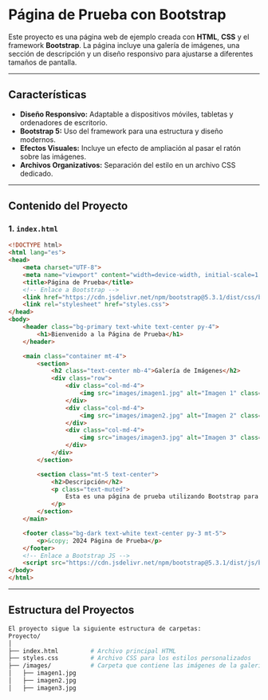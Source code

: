 # Página de Prueba con Bootstrap
Este proyecto es una página web de ejemplo creada con **HTML**, **CSS** y el framework **Bootstrap**. La página incluye una galería de imágenes, una sección de descripción y un diseño responsivo para ajustarse a diferentes tamaños de pantalla.

---

## Características

- **Diseño Responsivo:** Adaptable a dispositivos móviles, tabletas y ordenadores de escritorio.
- **Bootstrap 5:** Uso del framework para una estructura y diseño modernos.
- **Efectos Visuales:** Incluye un efecto de ampliación al pasar el ratón sobre las imágenes.
- **Archivos Organizativos:** Separación del estilo en un archivo CSS dedicado.

---
## Contenido del Proyecto

### 1. `index.html`
```html
<!DOCTYPE html>
<html lang="es">
<head>
    <meta charset="UTF-8">
    <meta name="viewport" content="width=device-width, initial-scale=1.0">
    <title>Página de Prueba</title>
    <!-- Enlace a Bootstrap -->
    <link href="https://cdn.jsdelivr.net/npm/bootstrap@5.3.1/dist/css/bootstrap.min.css" rel="stylesheet">
    <link rel="stylesheet" href="styles.css">
</head>
<body>
    <header class="bg-primary text-white text-center py-4">
        <h1>Bienvenido a la Página de Prueba</h1>
    </header>

    <main class="container mt-4">
        <section>
            <h2 class="text-center mb-4">Galería de Imágenes</h2>
            <div class="row">
                <div class="col-md-4">
                    <img src="images/imagen1.jpg" alt="Imagen 1" class="img-fluid rounded shadow">
                </div>
                <div class="col-md-4">
                    <img src="images/imagen2.jpg" alt="Imagen 2" class="img-fluid rounded shadow">
                </div>
                <div class="col-md-4">
                    <img src="images/imagen3.jpg" alt="Imagen 3" class="img-fluid rounded shadow">
                </div>
            </div>
        </section>

        <section class="mt-5 text-center">
            <h2>Descripción</h2>
            <p class="text-muted">
                Esta es una página de prueba utilizando Bootstrap para una presentación limpia y responsiva.
            </p>
        </section>
    </main>

    <footer class="bg-dark text-white text-center py-3 mt-5">
        <p>&copy; 2024 Página de Prueba</p>
    </footer>
    <!-- Enlace a Bootstrap JS -->
    <script src="https://cdn.jsdelivr.net/npm/bootstrap@5.3.1/dist/js/bootstrap.bundle.min.js"></script>
</body>
</html>
```
---

## Estructura del Proyectos

```bash
El proyecto sigue la siguiente estructura de carpetas:
Proyecto/
│
├── index.html         # Archivo principal HTML
├── styles.css         # Archivo CSS para los estilos personalizados
├── /images/           # Carpeta que contiene las imágenes de la galería
│   ├── imagen1.jpg
│   ├── imagen2.jpg
│   ├── imagen3.jpg
```